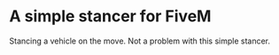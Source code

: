 A simple stancer for FiveM
===============================

Stancing a vehicle on the move. Not a problem with this simple stancer.
